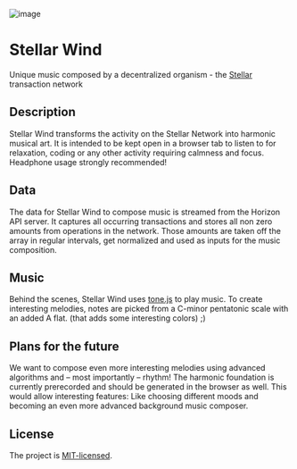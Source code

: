![image](https://user-images.githubusercontent.com/10008938/37473279-4ffb3144-286e-11e8-92fa-0db7813a100f.png)

# Stellar Wind
Unique music composed by a decentralized organism - the [Stellar](https://www.stellar.org) transaction network

## Description

Stellar Wind transforms the activity on the Stellar Network into harmonic musical art.
It is intended to be kept open in a browser tab to listen to for relaxation, coding or any other activity requiring calmness and focus.
Headphone usage strongly recommended!

## Data

The data for Stellar Wind to compose music is streamed from the Horizon API server. It captures all occurring transactions and stores all non zero amounts from operations in the network.
Those amounts are taken off the array in regular intervals, get normalized and used as inputs for the music composition.

## Music

Behind the scenes, Stellar Wind uses [tone.js](https://tonejs.github.io/) to play music. To create interesting melodies, notes are picked from a C-minor pentatonic scale with an added A flat. (that adds some interesting colors) ;)

## Plans for the future

We want to compose even more interesting melodies using advanced algorithms and – most importantly – rhythm! The harmonic foundation is currently prerecorded and should be generated in the browser as well. This would allow interesting features: Like choosing different moods and becoming an even more advanced background music composer.

## License

The project is [MIT-licensed](./LICENSE).
